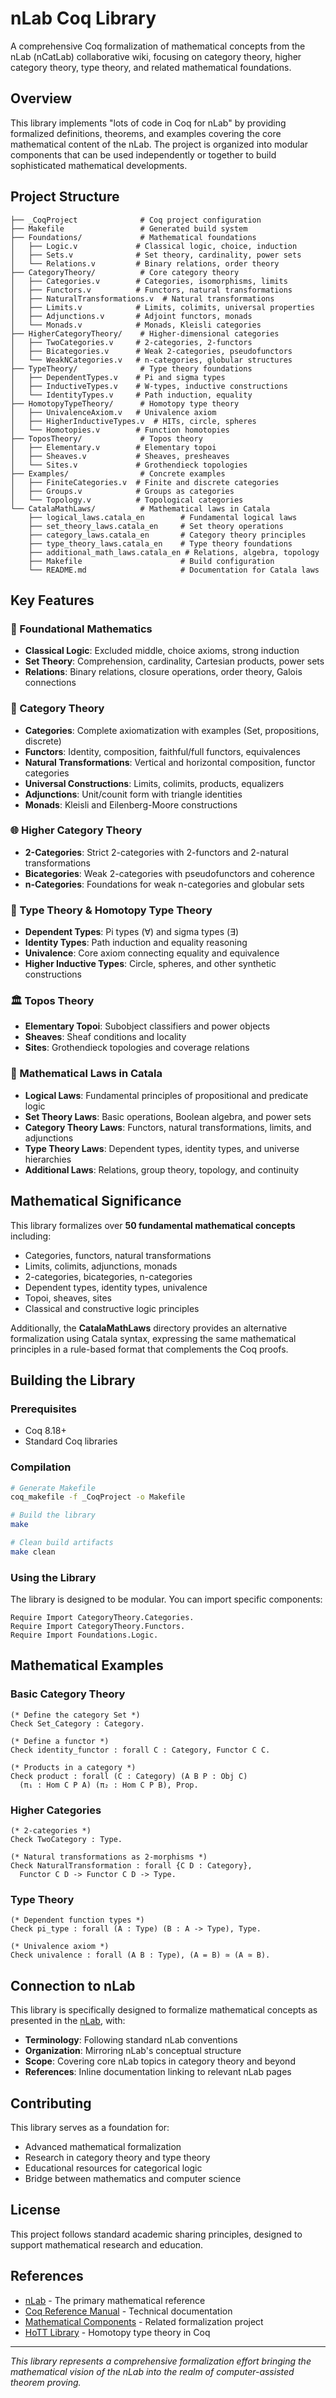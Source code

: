 # nLab Coq Library

A comprehensive Coq formalization of mathematical concepts from the nLab (nCatLab) collaborative wiki, focusing on category theory, higher category theory, type theory, and related mathematical foundations.

## Overview

This library implements "lots of code in Coq for nLab" by providing formalized definitions, theorems, and examples covering the core mathematical content of the nLab. The project is organized into modular components that can be used independently or together to build sophisticated mathematical developments.

## Project Structure

```
├── _CoqProject              # Coq project configuration
├── Makefile                 # Generated build system
├── Foundations/             # Mathematical foundations
│   ├── Logic.v             # Classical logic, choice, induction
│   ├── Sets.v              # Set theory, cardinality, power sets
│   └── Relations.v         # Binary relations, order theory
├── CategoryTheory/          # Core category theory
│   ├── Categories.v        # Categories, isomorphisms, limits
│   ├── Functors.v          # Functors, natural transformations
│   ├── NaturalTransformations.v  # Natural transformations
│   ├── Limits.v            # Limits, colimits, universal properties
│   ├── Adjunctions.v       # Adjoint functors, monads
│   └── Monads.v            # Monads, Kleisli categories
├── HigherCategoryTheory/    # Higher-dimensional categories
│   ├── TwoCategories.v     # 2-categories, 2-functors
│   ├── Bicategories.v      # Weak 2-categories, pseudofunctors
│   └── WeakNCategories.v   # n-categories, globular structures
├── TypeTheory/              # Type theory foundations
│   ├── DependentTypes.v    # Pi and sigma types
│   ├── InductiveTypes.v    # W-types, inductive constructions
│   └── IdentityTypes.v     # Path induction, equality
├── HomotopyTypeTheory/      # Homotopy type theory
│   ├── UnivalenceAxiom.v   # Univalence axiom
│   ├── HigherInductiveTypes.v  # HITs, circle, spheres
│   └── Homotopies.v        # Function homotopies
├── ToposTheory/             # Topos theory
│   ├── Elementary.v        # Elementary topoi
│   ├── Sheaves.v           # Sheaves, presheaves
│   └── Sites.v             # Grothendieck topologies
├── Examples/                # Concrete examples
│   ├── FiniteCategories.v  # Finite and discrete categories
│   ├── Groups.v            # Groups as categories
│   └── Topology.v          # Topological categories
└── CatalaMathLaws/          # Mathematical laws in Catala
    ├── logical_laws.catala_en        # Fundamental logical laws
    ├── set_theory_laws.catala_en     # Set theory operations
    ├── category_laws.catala_en       # Category theory principles  
    ├── type_theory_laws.catala_en    # Type theory foundations
    ├── additional_math_laws.catala_en # Relations, algebra, topology
    ├── Makefile                      # Build configuration
    └── README.md                     # Documentation for Catala laws
```

## Key Features

### 🔧 Foundational Mathematics
- **Classical Logic**: Excluded middle, choice axioms, strong induction
- **Set Theory**: Comprehension, cardinality, Cartesian products, power sets
- **Relations**: Binary relations, closure operations, order theory, Galois connections

### 🔄 Category Theory
- **Categories**: Complete axiomatization with examples (Set, propositions, discrete)
- **Functors**: Identity, composition, faithful/full functors, equivalences
- **Natural Transformations**: Vertical and horizontal composition, functor categories
- **Universal Constructions**: Limits, colimits, products, equalizers
- **Adjunctions**: Unit/counit form with triangle identities
- **Monads**: Kleisli and Eilenberg-Moore constructions

### 🌐 Higher Category Theory
- **2-Categories**: Strict 2-categories with 2-functors and 2-natural transformations
- **Bicategories**: Weak 2-categories with pseudofunctors and coherence
- **n-Categories**: Foundations for weak n-categories and globular sets

### 🎯 Type Theory & Homotopy Type Theory
- **Dependent Types**: Pi types (∀) and sigma types (∃)
- **Identity Types**: Path induction and equality reasoning
- **Univalence**: Core axiom connecting equality and equivalence
- **Higher Inductive Types**: Circle, spheres, and other synthetic constructions

### 🏛️ Topos Theory
- **Elementary Topoi**: Subobject classifiers and power objects
- **Sheaves**: Sheaf conditions and locality
- **Sites**: Grothendieck topologies and coverage relations

### 📐 Mathematical Laws in Catala
- **Logical Laws**: Fundamental principles of propositional and predicate logic
- **Set Theory Laws**: Basic operations, Boolean algebra, and power sets
- **Category Theory Laws**: Functors, natural transformations, limits, and adjunctions
- **Type Theory Laws**: Dependent types, identity types, and universe hierarchies
- **Additional Laws**: Relations, group theory, topology, and continuity

## Mathematical Significance

This library formalizes over **50 fundamental mathematical concepts** including:

- Categories, functors, natural transformations
- Limits, colimits, adjunctions, monads
- 2-categories, bicategories, n-categories
- Dependent types, identity types, univalence
- Topoi, sheaves, sites
- Classical and constructive logic principles

Additionally, the **CatalaMathLaws** directory provides an alternative formalization using Catala syntax, expressing the same mathematical principles in a rule-based format that complements the Coq proofs.

## Building the Library

### Prerequisites
- Coq 8.18+ 
- Standard Coq libraries

### Compilation
```bash
# Generate Makefile
coq_makefile -f _CoqProject -o Makefile

# Build the library
make

# Clean build artifacts
make clean
```

### Using the Library
The library is designed to be modular. You can import specific components:

```coq
Require Import CategoryTheory.Categories.
Require Import CategoryTheory.Functors.
Require Import Foundations.Logic.
```

## Mathematical Examples

### Basic Category Theory
```coq
(* Define the category Set *)
Check Set_Category : Category.

(* Define a functor *)
Check identity_functor : forall C : Category, Functor C C.

(* Products in a category *)
Check product : forall (C : Category) (A B P : Obj C) 
  (π₁ : Hom C P A) (π₂ : Hom C P B), Prop.
```

### Higher Categories
```coq
(* 2-categories *)
Check TwoCategory : Type.

(* Natural transformations as 2-morphisms *)
Check NaturalTransformation : forall {C D : Category}, 
  Functor C D -> Functor C D -> Type.
```

### Type Theory
```coq
(* Dependent function types *)
Check pi_type : forall (A : Type) (B : A -> Type), Type.

(* Univalence axiom *)
Check univalence : forall (A B : Type), (A = B) ≃ (A ≃ B).
```

## Connection to nLab

This library is specifically designed to formalize mathematical concepts as presented in the [nLab](https://ncatlab.org/nlab/show/HomePage), with:

- **Terminology**: Following standard nLab conventions
- **Organization**: Mirroring nLab's conceptual structure  
- **Scope**: Covering core nLab topics in category theory and beyond
- **References**: Inline documentation linking to relevant nLab pages

## Contributing

This library serves as a foundation for:
- Advanced mathematical formalization
- Research in category theory and type theory
- Educational resources for categorical logic
- Bridge between mathematics and computer science

## License

This project follows standard academic sharing principles, designed to support mathematical research and education.

## References

- [nLab](https://ncatlab.org/nlab/show/HomePage) - The primary mathematical reference
- [Coq Reference Manual](https://coq.inria.fr/refman/) - Technical documentation
- [Mathematical Components](https://github.com/math-comp/math-comp) - Related formalization project
- [HoTT Library](https://github.com/HoTT/HoTT) - Homotopy type theory in Coq

---

*This library represents a comprehensive formalization effort bringing the mathematical vision of the nLab into the realm of computer-assisted theorem proving.*